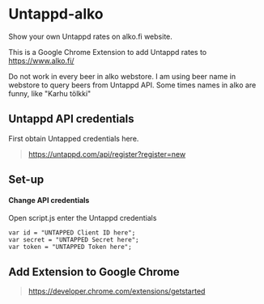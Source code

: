 # Untappd-alko
Show your own Untappd rates on alko.fi website.

This is a Google Chrome Extension to add Untappd rates to https://www.alko.fi/

Do not work in every beer in alko webstore. I am using beer name in webstore to query beers from Untappd API. Some times names in alko are funny, like "Karhu tölkki"

## Untappd API credentials

First obtain Untapped credentials here.
> https://untappd.com/api/register?register=new

## Set-up
#### Change API credentials
Open script.js enter the Untappd credentials

```
var id = "UNTAPPED Client ID here";
var secret = "UNTAPPED Secret here";
var token = "UNTAPPED Token here";
```

## Add Extension to Google Chrome
> https://developer.chrome.com/extensions/getstarted
